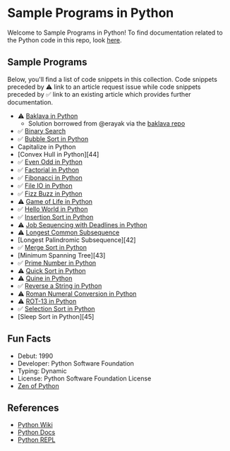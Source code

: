# Sample Programs in Python

Welcome to Sample Programs in Python! To find documentation related to the Python 
code in this repo, look [here][trc-python-docs].

## Sample Programs

Below, you'll find a list of code snippets in this collection.
Code snippets preceded by :warning: link to an article request 
issue while code snippets preceded by :white_check_mark: link
to an existing article which provides further documentation.

- :warning: [Baklava in Python][baklava-article-issue]
  - Solution borrowed from @erayak via the [baklava repo][baklava-repo]
- :white_check_mark: [Binary Search][binary-search-article]
- :white_check_mark: [Bubble Sort in Python][bubble-sort-article]
- Capitalize in Python
- [Convex Hull in Python][44]
- :white_check_mark: [Even Odd in Python][even-odd-article]
- :white_check_mark: [Factorial in Python][factorial-article]
- :white_check_mark: [Fibonacci in Python][fibonacci-article]
- :white_check_mark: [File IO in Python][file-io-article]
- :white_check_mark: [Fizz Buzz in Python][fizz-buzz-article]
- :warning: [Game of Life in Python][game-of-life-article-issue]
- :white_check_mark: [Hello World in Python][hello-world-article]
- :white_check_mark: [Insertion Sort in Python][insertion-sort-article]
- :warning: [Job Sequencing with Deadlines in Python][job-sequencing-article-issue]
- :warning: [Longest Common Subsequence][lcs-article-issue]
- [Longest Palindromic Subsequence][42]
- :white_check_mark: [Merge Sort in Python][merge-sort-article]
- [Minimum Spanning Tree][43]
- :white_check_mark: [Prime Number in Python][prime-number-article]
- :warning: [Quick Sort in Python][quick-sort-article-issue]
- :warning: [Quine in Python][quine-article-issue]
- :white_check_mark: [Reverse a String in Python][reverse-a-string-article]
- :warning: [Roman Numeral Conversion in Python][roman-numeral-article-issue]
- :warning: [ROT-13 in Python][rot-13-article-issue]
- :white_check_mark: [Selection Sort in Python][selection-sort-article-issue]
- [Sleep Sort in Python][45]

## Fun Facts

- Debut: 1990
- Developer: Python Software Foundation
- Typing: Dynamic
- License: Python Software Foundation License
- [Zen of Python][zen-of-python]

## References

- [Python Wiki][python-wiki]
- [Python Docs][python-website]
- [Python REPL][python-online-repl]

[baklava-repo]: https://github.com/toturkmen/baklava
[python-online-repl]: https://repl.it/languages/python3
[python-website]: https://www.python.org/
[python-wiki]: https://en.wikipedia.org/wiki/Python_(programming_language)
[zen-of-python]: https://www.python.org/dev/peps/pep-0020/

[binary-search-article]: https://sample-programs.therenegadecoder.com/projects/binary-search/python/
[bubble-sort-article]: https://sample-programs.therenegadecoder.com/projects/bubble-sort/python/
[even-odd-article]: https://sample-programs.therenegadecoder.com/projects/even-odd/python/
[factorial-article]: https://sample-programs.therenegadecoder.com/projects/factorial/python/
[fibonacci-article]: https://sample-programs.therenegadecoder.com/projects/fibonacci/python/
[file-io-article]: https://therenegadecoder.com/code/file-io-in-python/
[fizz-buzz-article]: https://therenegadecoder.com/code/fizz-buzz-in-python/
[hello-world-article]: https://therenegadecoder.com/code/hello-world-in-python/
[insertion-sort-article]: https://sample-programs.therenegadecoder.com/projects/insertion-sort/python/
[merge-sort-article]: https://sample-programs.therenegadecoder.com/projects/merge-sort/python/
[prime-number-article]: https://sample-programs.therenegadecoder.com/projects/prime-number/python/
[reverse-a-string-article]: https://therenegadecoder.com/code/reverse-a-string-in-python/
[trc-python-docs]: https://sample-programs.therenegadecoder.com/languages/python/

[baklava-article-issue]: https://github.com/TheRenegadeCoder/sample-programs-website/issues/190
[game-of-life-article-issue]: https://github.com/TheRenegadeCoder/sample-programs-website/issues/237
[job-sequencing-article-issue]: https://github.com/TheRenegadeCoder/sample-programs-website/issues/70
[lcs-article-issue]: https://github.com/TheRenegadeCoder/sample-programs-website/issues/90
[quick-sort-article-issue]: https://github.com/TheRenegadeCoder/sample-programs-website/issues/111
[quine-article-issue]: https://github.com/TheRenegadeCoder/sample-programs-website/issues/223
[roman-numeral-article-issue]: https://github.com/TheRenegadeCoder/sample-programs-website/issues/171
[rot-13-article-issue]: https://github.com/TheRenegadeCoder/sample-programs-website/issues/305
[selection-sort-article-issue]: https://github.com/TheRenegadeCoder/sample-programs-website/issues/110

